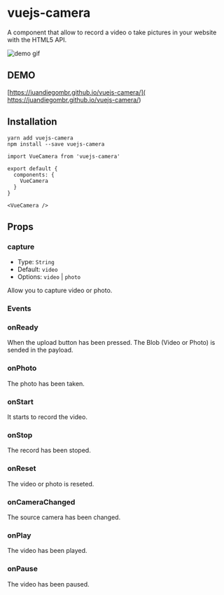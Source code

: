 # vuejs-camera
A component that allow to record a video o take pictures in your website with the HTML5 API.

![demo gif](https://github.com/juandiegombr/vuejs-camera/blob/master/demo.gif?raw=true)


## DEMO

[https://juandiegombr.github.io/vuejs-camera/]( https://juandiegombr.github.io/vuejs-camera/)


## Installation
```
yarn add vuejs-camera
npm install --save vuejs-camera
```

```
import VueCamera from 'vuejs-camera'

export default {
  components: {
    VueCamera
  }
}
```

```
<VueCamera />
```

## Props

### capture

- Type: `String`
- Default: `video` 
- Options: `video` | `photo`

Allow you to capture video or photo.

### Events

### onReady

When the upload button has been pressed. The Blob (Video or Photo) is sended in the payload.

### onPhoto

The photo has been taken.

### onStart

It starts to record the video.

### onStop

The record has been stoped.

### onReset

The video or photo is reseted.

### onCameraChanged

The source camera has been changed.

### onPlay

The video has been played.

### onPause

The video has been paused.
